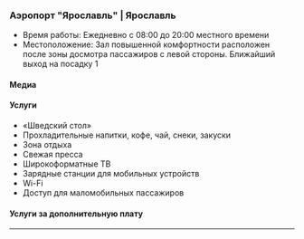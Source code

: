 
### Аэропорт "Ярославль" | Ярославль
* Время работы: Ежедневно с 08:00 до 20:00 местного времени
* Местоположение: Зал повышенной комфортности расположен после зоны досмотра пассажиров с левой стороны. Ближайший выход на посадку 1

#### Медиа

#### Услуги
* «Шведский стол»
* Прохладительные напитки, кофе, чай, снеки, закуски
* Зона отдыха
* Свежая пресса
* Широкоформатные ТВ
* Зарядные станции для мобильных устройств
* Wi-Fi
* Доступ для маломобильных пассажиров

#### Услуги за дополнительную плату 
---
